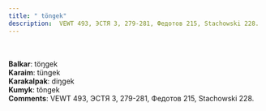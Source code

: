 ```yaml
---
title: " töngek"
description:  VEWT 493, ЭСТЯ 3, 279-281, Федотов 215, Stachowski 228.
---
```

<strong></strong><br><br>
<strong>Balkar</strong>:  töŋgek<br>
<strong>Karaim</strong>:  tüngek<br>
<strong>Karakalpak</strong>:  diŋgek<br>
<strong>Kumyk</strong>:  töngek<br>
<strong>Comments</strong>:  VEWT 493, ЭСТЯ 3, 279-281, Федотов 215, Stachowski 228.<br>


